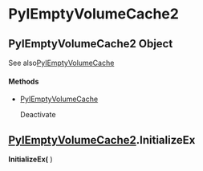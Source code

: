 # PyIEmptyVolumeCache2

## PyIEmptyVolumeCache2 Object

See also[PyIEmptyVolumeCache](#pyiemptyvolumecache)

#### Methods


  - [PyIEmptyVolumeCache](PyIEmptyVolumeCache2.md#pyiemptyvolumecache2pyiemptyvolumecache)

    Deactivate&nbsp;

## [PyIEmptyVolumeCache2](#pyiemptyvolumecache2)\.InitializeEx

 **InitializeEx\(** \)
